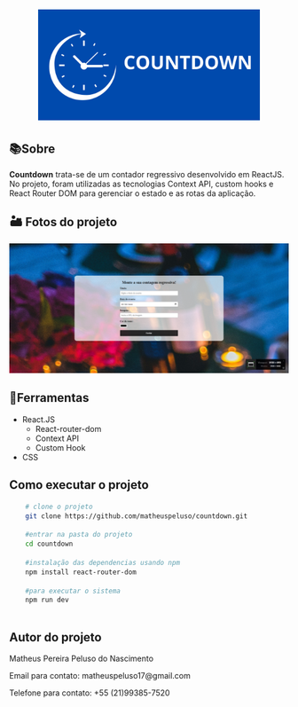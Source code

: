 <h1 align="center">
    <img src="./imgs/COUNT.png" width="400px"/>
    <br>
</h1>

## 📚Sobre

**Countdown** trata-se de um contador regressivo desenvolvido em ReactJS. No projeto, foram utilizadas as tecnologias Context API, custom hooks e React Router DOM para gerenciar o estado e as rotas da aplicação.

## 🏜️ Fotos do projeto
<div align="center">
    <img src="./imgs/screencapture.png" width="600px">
    
</div>


## 🔨Ferramentas

- React.JS
    - React-router-dom
    - Context API
    - Custom Hook
- CSS


## Como executar o projeto
```bash
    # clone o projeto
    git clone https://github.com/matheuspeluso/countdown.git

    #entrar na pasta do projeto
    cd countdown

    #instalação das dependencias usando npm 
    npm install react-router-dom

    #para executar o sistema 
    npm run dev
    
```
## Autor do projeto
<p>Matheus Pereira Peluso do Nascimento</p>
<p>Email para contato: matheuspeluso17@gmail.com</p>
<p>Telefone para contato: +55 (21)99385-7520</p>

